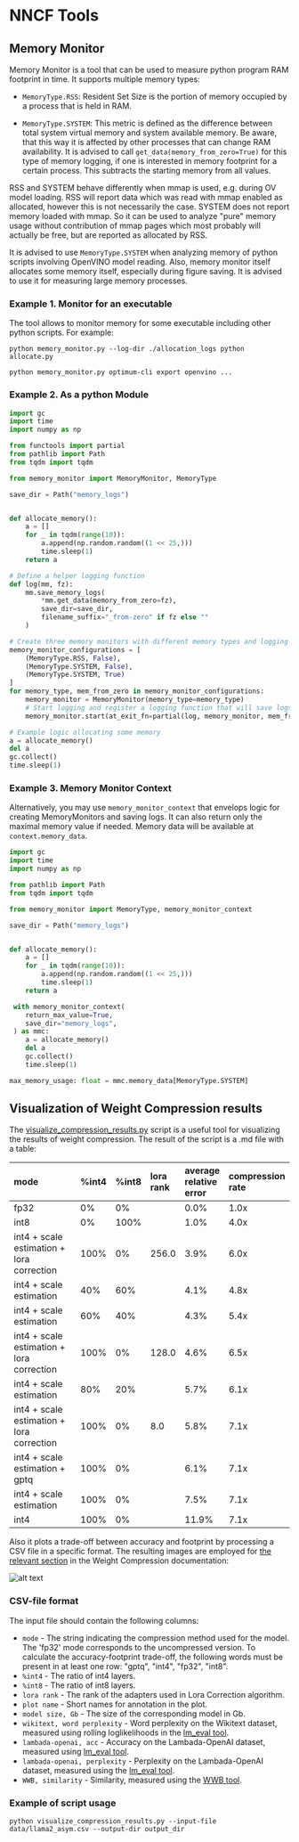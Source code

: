 # NNCF Tools

## Memory Monitor

Memory Monitor is a tool that can be used to measure python program RAM footprint in time. It supports multiple memory types:

- `MemoryType.RSS`: Resident Set Size is the portion of memory occupied by a process that is held in RAM.

- `MemoryType.SYSTEM`: This metric is defined as the difference between total system virtual memory and system available memory. Be aware, that this way it is affected by other processes that can change RAM availability. It is advised to call `get_data(memory_from_zero=True)` for this type of memory logging, if one is interested in memory footprint for a certain process. This subtracts the starting memory from all values.

RSS and SYSTEM behave differently when mmap is used, e.g. during OV model loading. RSS will report data which was read with mmap enabled as allocated, however this is not necessarily the case. SYSTEM does not report memory loaded with mmap. So it can be used to analyze "pure" memory usage without contribution of mmap pages which most probably will actually be free, but are reported as allocated by RSS.

It is advised to use `MemoryType.SYSTEM` when analyzing memory of python scripts involving OpenVINO model reading. Also, memory monitor itself allocates some memory itself, especially during figure saving. It is advised to use it for measuring large memory processes.

### Example 1. Monitor for an executable

The tool allows to monitor memory for some executable including other python scripts. For example:

```shell
python memory_monitor.py --log-dir ./allocation_logs python allocate.py
```

```shell
python memory_monitor.py optimum-cli export openvino ...
```

### Example 2. As a python Module

```python
import gc
import time
import numpy as np

from functools import partial
from pathlib import Path
from tqdm import tqdm

from memory_monitor import MemoryMonitor, MemoryType

save_dir = Path("memory_logs")


def allocate_memory():
    a = []
    for _ in tqdm(range(10)):
        a.append(np.random.random((1 << 25,)))
        time.sleep(1)
    return a

# Define a helper logging function
def log(mm, fz):
    mm.save_memory_logs(
        *mm.get_data(memory_from_zero=fz),
        save_dir=save_dir,
        filename_suffix="_from-zero" if fz else ""
    )

# Create three memory monitors with different memory types and logging parameters
memory_monitor_configurations = [
    (MemoryType.RSS, False),
    (MemoryType.SYSTEM, False),
    (MemoryType.SYSTEM, True)
]
for memory_type, mem_from_zero in memory_monitor_configurations:
    memory_monitor = MemoryMonitor(memory_type=memory_type)
    # Start logging and register a logging function that will save logs at exit
    memory_monitor.start(at_exit_fn=partial(log, memory_monitor, mem_from_zero))

# Example logic allocating some memory
a = allocate_memory()
del a
gc.collect()
time.sleep(1)
```

### Example 3. Memory Monitor Context

Alternatively, you may use `memory_monitor_context` that envelops logic for creating MemoryMonitors and saving logs. It can also return only the maximal memory value if needed. Memory data will be available at `context.memory_data`.

```python
import gc
import time
import numpy as np

from pathlib import Path
from tqdm import tqdm

from memory_monitor import MemoryType, memory_monitor_context

save_dir = Path("memory_logs")


def allocate_memory():
    a = []
    for _ in tqdm(range(10)):
        a.append(np.random.random((1 << 25,)))
        time.sleep(1)
    return a

 with memory_monitor_context(
    return_max_value=True,
    save_dir="memory_logs",
 ) as mmc:
    a = allocate_memory()
    del a
    gc.collect()
    time.sleep(1)

max_memory_usage: float = mmc.memory_data[MemoryType.SYSTEM]
```

## Visualization of Weight Compression results

The [visualize_compression_results.py](../visualize_compression_results.py) script is a useful tool for visualizing the results of weight compression.
The result of the script is a .md file with a table:

| mode                                      | %int4   | %int8   | lora<br>rank   | average<br>relative<br>error   | compression<br>rate   |
|:------------------------------------------|:--------|:--------|:---------------|:-------------------------------|:----------------------|
| fp32                                      | 0%      | 0%      |                | 0.0%                           | 1.0x                  |
| int8                                      | 0%      | 100%    |                | 1.0%                           | 4.0x                  |
| int4 + scale estimation + lora correction | 100%    | 0%      | 256.0          | 3.9%                           | 6.0x                  |
| int4 + scale estimation                   | 40%     | 60%     |                | 4.1%                           | 4.8x                  |
| int4 + scale estimation                   | 60%     | 40%     |                | 4.3%                           | 5.4x                  |
| int4 + scale estimation + lora correction | 100%    | 0%      | 128.0          | 4.6%                           | 6.5x                  |
| int4 + scale estimation                   | 80%     | 20%     |                | 5.7%                           | 6.1x                  |
| int4 + scale estimation + lora correction | 100%    | 0%      | 8.0            | 5.8%                           | 7.1x                  |
| int4 + scale estimation + gptq            | 100%    | 0%      |                | 6.1%                           | 7.1x                  |
| int4 + scale estimation                   | 100%    | 0%      |                | 7.5%                           | 7.1x                  |
| int4                                      | 100%    | 0%      |                | 11.9%                          | 7.1x                  |

Also it plots a trade-off between accuracy and footprint by processing a CSV file in a specific format.
The resulting images are employed for [the relevant section](../../../docs/usage/post_training_compression/weights_compression/Usage.md#accuracyfootprint-trade-off) in the Weight Compression documentation:

![alt text](../../../docs/usage/post_training_compression/weights_compression/phi3_asym.png)

### CSV-file format

The input file should contain the following columns:

- `mode` - The string indicating the compression method used for the model. The 'fp32' mode corresponds to the uncompressed version. To calculate the accuracy-footprint trade-off, the following words must be present in at least one row: "gptq", "int4", "fp32", "int8".
- `%int4` - The ratio of int4 layers.
- `%int8` - The ratio of int8 layers.
- `lora rank` - The rank of the adapters used in Lora Correction algorithm.
- `plot name` - Short names for annotation in the plot.
- `model size, Gb` - The size of the corresponding model in Gb.
- `wikitext, word perplexity` - Word perplexity on the Wikitext dataset, measured using rolling loglikelihoods in the [lm_eval tool](https://github.com/EleutherAI/lm-evaluation-harness).
- `lambada-openai, acc` - Accuracy on the Lambada-OpenAI dataset, measured using [lm_eval tool](https://github.com/EleutherAI/lm-evaluation-harness).
- `lambada-openai, perplexity` - Perplexity on the Lambada-OpenAI dataset, measured using the [lm_eval tool](https://github.com/EleutherAI/lm-evaluation-harness).
- `WWB, similarity` - Similarity, measured using the [WWB tool](https://github.com/openvinotoolkit/openvino.genai/tree/master/llm_bench/python/).

### Example of script usage

```shell
python visualize_compression_results.py --input-file data/llama2_asym.csv --output-dir output_dir
```
